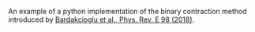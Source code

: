 An example of a python implementation of the binary contraction method introduced by [Bardakcioglu et al., Phys. Rev. E 98 (2018)](https://doi.org/10.1103/PhysRevE.98.032204).
